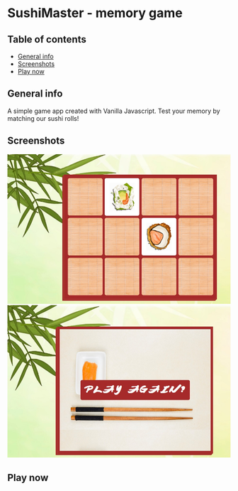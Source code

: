 # SushiMaster - memory game

## Table of contents
* [General info](#general-info)
* [Screenshots](#screenshots)
* [Play now](#play-now)

## General info
A simple game app created with Vanilla Javascript. Test your memory by matching our sushi rolls!

## Screenshots
![Game in progress](./screenshots/screen1.jpg)![Finished game](./screenshots/screen2.jpg)

## Play now

